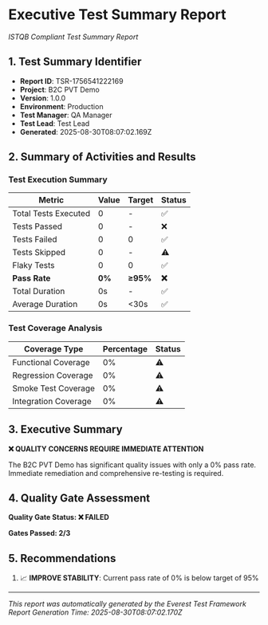 # Executive Test Summary Report
*ISTQB Compliant Test Summary Report*

## 1. Test Summary Identifier
- **Report ID**: TSR-1756541222169
- **Project**: B2C PVT Demo
- **Version**: 1.0.0
- **Environment**: Production
- **Test Manager**: QA Manager
- **Test Lead**: Test Lead
- **Generated**: 2025-08-30T08:07:02.169Z

## 2. Summary of Activities and Results

### Test Execution Summary
| Metric | Value | Target | Status |
|--------|-------|--------|---------|
| Total Tests Executed | 0 | - | ✅ |
| Tests Passed | 0 | - | ❌ |
| Tests Failed | 0 | 0 | ✅ |
| Tests Skipped | 0 | - | ⚠️ |
| Flaky Tests | 0 | 0 | ✅ |
| **Pass Rate** | **0%** | **≥95%** | **❌** |
| Total Duration | 0s | - | ✅ |
| Average Duration | 0s | <30s | ✅ |

### Test Coverage Analysis
| Coverage Type | Percentage | Status |
|---------------|------------|--------|
| Functional Coverage | 0% | ⚠️ |
| Regression Coverage | 0% | ⚠️ |
| Smoke Test Coverage | 0% | ⚠️ |
| Integration Coverage | 0% | ⚠️ |

## 3. Executive Summary

**❌ QUALITY CONCERNS REQUIRE IMMEDIATE ATTENTION**

The B2C PVT Demo has significant quality issues with only a 0% pass rate. Immediate remediation and comprehensive re-testing is required.

## 4. Quality Gate Assessment

**Quality Gate Status: ❌ FAILED**

**Gates Passed: 2/3**

## 5. Recommendations

1. 📈 **IMPROVE STABILITY**: Current pass rate of 0% is below target of 95%

---
*This report was automatically generated by the Everest Test Framework*
*Report Generation Time: 2025-08-30T08:07:02.170Z*
